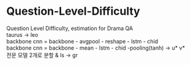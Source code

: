 # Question-Level-Difficulty
Question Level Difficulty, estimation for Drama QA <br>
taurus -> leo <br>
backbone cnn = backbone - avgpool - reshape - lstm - chid <br>
backbone cnn = backbone - mean - lstm - chid -pooling(tanh) -> u* v* <br>
전문 모델 2개로 분할 & ls -> gr
